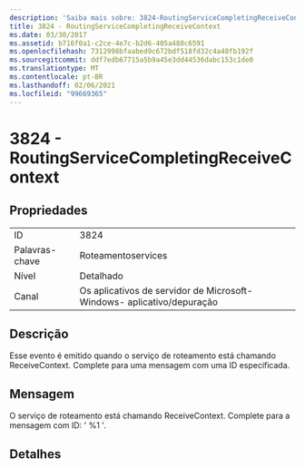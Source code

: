 ```yaml
---
description: 'Saiba mais sobre: 3824-RoutingServiceCompletingReceiveContext'
title: 3824 - RoutingServiceCompletingReceiveContext
ms.date: 03/30/2017
ms.assetid: b716f0a1-c2ce-4e7c-b2d6-405a488c6591
ms.openlocfilehash: 7312998bfaabed9c672bdf518fd32c4a48fb192f
ms.sourcegitcommit: ddf7edb67715a5b9a45e3dd44536dabc153c1de0
ms.translationtype: MT
ms.contentlocale: pt-BR
ms.lasthandoff: 02/06/2021
ms.locfileid: "99669365"
---
```

# <a name="3824---routingservicecompletingreceivecontext"></a>3824 - RoutingServiceCompletingReceiveContext

## <a name="properties"></a>Propriedades  
  
|||  
|-|-|  
|ID|3824|  
|Palavras-chave|Roteamentoservices|  
|Nível|Detalhado|  
|Canal|Os aplicativos de servidor de Microsoft-Windows- aplicativo/depuração|  
  
## <a name="description"></a>Descrição  

 Esse evento é emitido quando o serviço de roteamento está chamando ReceiveContext. Complete para uma mensagem com uma ID especificada.  
  
## <a name="message"></a>Mensagem  

 O serviço de roteamento está chamando ReceiveContext. Complete para a mensagem com ID: ' %1 '.  
  
## <a name="details"></a>Detalhes
